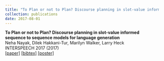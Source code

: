 ```yaml
---
title: "To Plan or not to Plan? Discourse planning in slot-value informed sequence to sequence models for language generation"
collection: publications
date: 2017-08-01
---
```

<b>To Plan or not to Plan? Discourse planning in slot-value informed sequence to sequence models for language generation</b> <br>
Neha Nayak, Dilek Hakkani-Tur, Marilyn Walker, Larry Heck<br>
INTERSPEECH 2017 (2017)<br>
[\[paper\]](http://nnkennard.github.io/files/NayakEtAl_Interspeech_2017.pdf)
[\[bibtex\]](http://nnkennard.github.io/files/NayakEtAl_Interspeech_2017.bib)
[\[poster\]](http://nnkennard.github.io/files/NayakEtAl_Interspeech_2017_poster.pdf)
